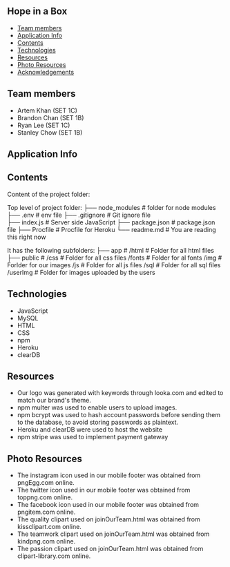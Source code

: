 ## Hope in a Box

* [Team members](#team-info)
* [Application Info](#info)
* [Contents](#content)
* [Technologies](#technologies)
* [Resources](#resources)
* [Photo Resources](#photo-resources)
* [Acknowledgements](#acknowledgements)


## Team members
- Artem Khan (SET 1C)
- Brandon Chan (SET 1B)
- Ryan Lee (SET 1C)
- Stanley Chow (SET 1B)

## Application Info

## Contents
Content of the project folder:


 Top level of project folder: 
├── node_modules             # folder for node modules
├── .env                     # env file
├── .gitignore               # Git ignore file              
├── index.js                 # Server side JavaScript
├── package.json             # package.json file 
├── Procfile                 # Procfile for Heroku
└── readme.md                # You are reading this right now

It has the following subfolders:
├── app                      # 
    /html                    # Folder for all html files
├── public                   # 
    /css                     # Folder for all css files
    /fonts                   # Folder for al fonts
    /img                     # Forlder for our images 
    /js                      # Folder for all js files
    /sql                     # Folder for all sql files
    /userImg                 # Folder for images uploaded by the users

## Technologies
- JavaScript
- MySQL
- HTML 
- CSS
- npm
- Heroku
- clearDB

## Resources 
- Our logo was generated with keywords through looka.com and edited to match our brand's theme.
- npm multer was used to enable users to upload images.
- npm bcrypt was used to hash account passwords before sending them to the database, to avoid storing passwords as plaintext.
- Heroku and clearDB were used to host the website
- npm stripe was used to implement payment gateway

## Photo Resources  
- The instagram icon used in our mobile footer was obtained from pngEgg.com online.
- The twitter icon used in our mobile footer was obtained from toppng.com online.    
- The facebook icon used in our mobile footer was obtained from pngitem.com online.
- The quality clipart used on joinOurTeam.html was obtained from kissclipart.com online.
- The teamwork clipart used on joinOurTeam.html was obtained from kindpng.com online.
- The passion clipart used on joinOurTeam.html was obtained from clipart-library.com online.

